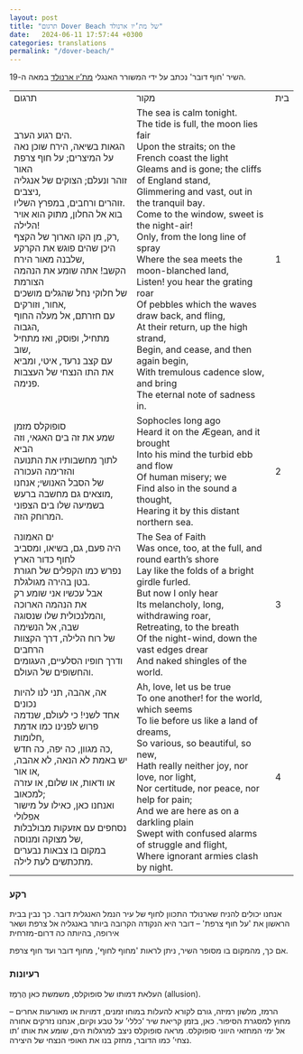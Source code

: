 ```yaml
---
layout: post
title: "תרגום Dover Beach של מת’יו ארנולד"
date:   2024-06-11 17:57:44 +0300
categories: translations
permalink: "/dover-beach/"
---
```


<p>השיר 'חוף דובר' נכתב על ידי המשורר האנגלי <a href="https://www.poetryfoundation.org/poets/matthew-arnold" title="מת'יו ארנולד">מת&#8217;יו ארנולד</a> במאה ה-19.</p>

<div class="table-responsive">
<table class="table text-center">
<tbody>
<tr>
<td>תרגום</td>
<td>מקור</td>
<td>בית</td>
</tr>
<tr>
<td>הים רגוע הערב.<br>הגאות בשיאה, הירח שוכן נאה<br>על המיצרים; על חוף צרפת האור<br> זוהר ונעלם; הצוקים של אנגליה ניצבים,<br>זוהרים ורחבים, במפרץ השליו.<br>בוא אל החלון, מתוק הוא אויר הלילה!<br>רק, מן הקו הארוך של הקצף,<br>היכן שהים פוגש את הקרקע שלבנה מאור הירח,<br>הקשב! אתה שומע את הנהמה הצורמת<br>של חלוקי נחל שהגלים מושכים אחור, וזורקים,<br>עם חזרתם, אל מעלה החוף הגבוה,<br>מתחיל, ופוסק, ואז מתחיל שוב,<br>עם קצב נרעד, איטי, ומביא<br>את התו הנצחי של העצבות פנימה.</td>
<td><bdo dir="ltr" lang="">The sea is calm tonight.<br>The tide is full, the moon lies fair<br>Upon the straits; on the French coast the light</bdo><br><bdo dir="ltr" lang="">Gleams and is gone; the cliffs of England stand,<br>Glimmering and vast, out in the tranquil bay.<br>Come to the window, sweet is the night-air!<br>Only, from the long line of spray<br>Where the sea meets the moon-blanched land,<br>Listen! you hear the grating roar<br>Of pebbles which the waves draw back, and fling,<br>At their return, up the high strand,<br>Begin, and cease, and then again begin,<br>With tremulous cadence slow, and bring<br>The eternal note of sadness in.</bdo>
</td>
<td>1</td>
</tr>
<tr>
<td>סופוקלס מזמן<br>שמע את זה בים האגאי, וזה הביא<br>לתוך מחשבותיו את התנועה והזרימה העכורה<br>של הסבל האנושי; אנחנו<br>מוצאים גם מחשבה ברעש,<br>בשמיעה שלו בים הצפוני המרוחק הזה.</td>
<td><bdo lang="" dir="ltr">Sophocles long ago<br>Heard it on the Ægean, and it brought<br>Into his mind the turbid ebb and flow<br>Of human misery; we<br>Find also in the sound a thought,<br>Hearing it by this distant northern sea.</bdo></td>
<td>2</td>
</tr>
<tr>
<td>ים האמונה<br>היה פעם, גם, בשיאו, ומסביב לחוף כדור הארץ<br>נפרש כמו הקפלים של חגורת בטן בהירה מגולגלת.<br>אבל עכשיו אני שומע רק<br>את הנהמה הארוכה והמלנכולית שלו שנסוגה,<br>שבה, אל הנשימה<br>של רוח הלילה, דרך הקצוות הרחבים<br>ודרך חופיו הסלעיים, העגומים והחשופים של העולם.</td>
<td><bdo lang="" dir="ltr">The Sea of Faith<br>Was once, too, at the full, and round earth’s shore<br>Lay like the folds of a bright girdle furled.<br>But now I only hear<br>Its melancholy, long, withdrawing roar,<br>Retreating, to the breath<br>Of the night-wind, down the vast edges drear<br>And naked shingles of the world.</bdo></td>
<td>3</td>
</tr>
<tr>
<td>אה, אהבה, תני לנו להיות נכונים<br>אחד לשני! כי לעולם, שנדמה<br>פרוש לפנינו כמו אדמת חלומות,<br>כה מגוון, כה יפה, כה חדש,<br>יש באמת לא הנאה, לא אהבה, או אור,<br>או ודאות, או שלום, או עזרה למכאוב;<br>ואנחנו כאן, כאילו על מישור אפלולי<br>נסחפים עם אזעקות מבולבלות של מצוקה ומנוסה,<br>במקום בו צבאות נבערים מתכתשים לעת לילה.</td>
<td><bdo lang="" dir="ltr">Ah, love, let us be true<br>To one another! for the world, which seems<br>To lie before us like a land of dreams,<br>So various, so beautiful, so new,<br>Hath really neither joy, nor love, nor light,<br>Nor certitude, nor peace, nor help for pain;<br>And we are here as on a darkling plain<br>Swept with confused alarms of struggle and flight,<br>Where ignorant armies clash by night.</bdo></td>
<td>4</td>
</tr>
</tbody>
</table>
</div>

<h3>רקע</h3>

<p>אנחנו יכולים להניח שארנולד התכוון לחוף של עיר הנמל האנגלית דובר. כך נבין בבית הראשון את 'על חוף צרפת' – דובר היא הנקודה הקרובה ביותר באנגליה אל צרפת ושאר אירופה, בהיותה כה דרום-מזרחית</p>

<p>אם כך, מהמקום בו מסופר השיר, ניתן לראות 'מחוף לחוף', מחוף דובר ועד חוף צרפת.</p>

<h3>רעיונות</h3>
<p>העלאת דמותו של סופוקלס, משמשת כאן הֶרְמֵז (allusion).</p>
<p>הרמז, מלשון רמיזה, גורם לקורא להעלות במוחו זמנים, דמויות או מאורעות אחרים – מחוץ למסגרת הסיפור. כאן, בזמן קריאת שיר ‘כללי’ על טבע וקיום, אנחנו נזרקים אחורה אל ימי המחזאי היווני סופוקלס. מראה סופוקלס ניצב למרגלות הים, שומע את אותו ‘תו נצחי’ כמו הדובר, מחזק בנו את האופי הנצחי של היצירה.</p>